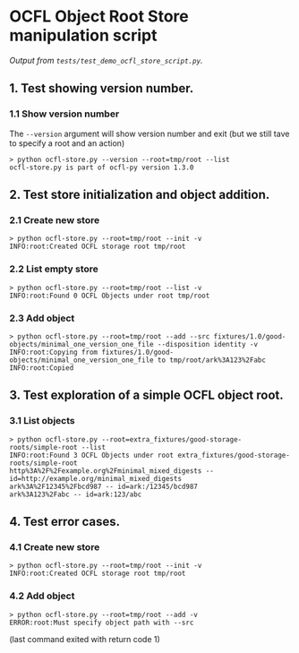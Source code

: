 # OCFL Object Root Store manipulation script

_Output from `tests/test_demo_ocfl_store_script.py`._

## 1. Test showing version number.

### 1.1 Show version number

The `--version` argument will show version number and exit (but we still tave to specify a root and an action)

```
> python ocfl-store.py --version --root=tmp/root --list
ocfl-store.py is part of ocfl-py version 1.3.0
```


## 2. Test store initialization and object addition.

### 2.1 Create new store

```
> python ocfl-store.py --root=tmp/root --init -v
INFO:root:Created OCFL storage root tmp/root
```


### 2.2 List empty store

```
> python ocfl-store.py --root=tmp/root --list -v
INFO:root:Found 0 OCFL Objects under root tmp/root
```


### 2.3 Add object

```
> python ocfl-store.py --root=tmp/root --add --src fixtures/1.0/good-objects/minimal_one_version_one_file --disposition identity -v
INFO:root:Copying from fixtures/1.0/good-objects/minimal_one_version_one_file to tmp/root/ark%3A123%2Fabc
INFO:root:Copied
```


## 3. Test exploration of a simple OCFL object root.

### 3.1 List objects

```
> python ocfl-store.py --root=extra_fixtures/good-storage-roots/simple-root --list
INFO:root:Found 3 OCFL Objects under root extra_fixtures/good-storage-roots/simple-root
http%3A%2F%2Fexample.org%2Fminimal_mixed_digests -- id=http://example.org/minimal_mixed_digests
ark%3A%2F12345%2Fbcd987 -- id=ark:/12345/bcd987
ark%3A123%2Fabc -- id=ark:123/abc
```


## 4. Test error cases.

### 4.1 Create new store

```
> python ocfl-store.py --root=tmp/root --init -v
INFO:root:Created OCFL storage root tmp/root
```


### 4.2 Add object

```
> python ocfl-store.py --root=tmp/root --add -v
ERROR:root:Must specify object path with --src
```

(last command exited with return code 1)

